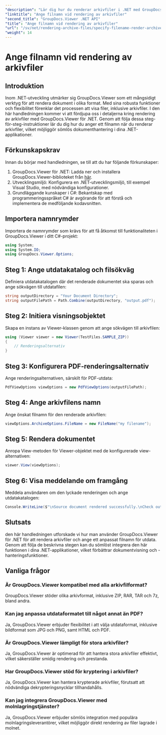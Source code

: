 ```yaml
---
"description": "Lär dig hur du renderar arkivfiler i .NET med GroupDocs.Viewer, vilket förbättrar dokumenthanteringsfunktionerna."
"linktitle": "Ange filnamn vid rendering av arkivfiler"
"second_title": "GroupDocs.Viewer .NET API"
"title": "Ange filnamn vid rendering av arkivfiler"
"url": "/sv/net/rendering-archive-files/specify-filename-render-archive/"
"weight": 14
---
```


# Ange filnamn vid rendering av arkivfiler

## Introduktion
Inom .NET-utveckling utmärker sig GroupDocs.Viewer som ett mångsidigt verktyg för att rendera dokument i olika format. Med sina robusta funktioner och flexibilitet förenklar det processen att visa filer, inklusive arkivfiler. I den här handledningen kommer vi att fördjupa oss i detaljerna kring rendering av arkivfiler med GroupDocs.Viewer för .NET. Genom att följa dessa steg-för-steg-instruktioner lär du dig hur du anger ett filnamn när du renderar arkivfiler, vilket möjliggör sömlös dokumenthantering i dina .NET-applikationer.
## Förkunskapskrav
Innan du börjar med handledningen, se till att du har följande förkunskaper:
1. GroupDocs.Viewer för .NET: Ladda ner och installera GroupDocs.Viewer-biblioteket från [här](https://releases.groupdocs.com/viewer/net/).
2. Utvecklingsmiljö: Konfigurera en .NET-utvecklingsmiljö, till exempel Visual Studio, med nödvändiga konfigurationer.
3. Grundläggande kunskaper i C#: Bekantskap med programmeringsspråket C# är avgörande för att förstå och implementera de medföljande kodavsnitten.

## Importera namnrymder
Importera de namnrymder som krävs för att få åtkomst till funktionaliteten i GroupDocs.Viewer i ditt C#-projekt:
```csharp
using System;
using System.IO;
using GroupDocs.Viewer.Options;
```
## Steg 1: Ange utdatakatalog och filsökväg
Definiera utdatakatalogen där det renderade dokumentet ska sparas och ange sökvägen till utdatafilen:
```csharp
string outputDirectory = "Your Document Directory";
string outputFilePath = Path.Combine(outputDirectory, "output.pdf");
```
## Steg 2: Initiera visningsobjektet
Skapa en instans av Viewer-klassen genom att ange sökvägen till arkivfilen:
```csharp
using (Viewer viewer = new Viewer(TestFiles.SAMPLE_ZIP))
{
    // Renderingsalternativ
}
```
## Steg 3: Konfigurera PDF-renderingsalternativ
Ange renderingsalternativen, särskilt för PDF-utdata:
```csharp
PdfViewOptions viewOptions = new PdfViewOptions(outputFilePath);
```
## Steg 4: Ange arkivfilens namn
Ange önskat filnamn för den renderade arkivfilen:
```csharp
viewOptions.ArchiveOptions.FileName = new FileName("my filename");
```
## Steg 5: Rendera dokumentet
Anropa View-metoden för Viewer-objektet med de konfigurerade view-alternativen:
```csharp
viewer.View(viewOptions);
```
## Steg 6: Visa meddelande om framgång
Meddela användaren om den lyckade renderingen och ange utdatakatalogen:
```csharp
Console.WriteLine($"\nSource document rendered successfully.\nCheck output in {outputDirectory}.");
```

## Slutsats
den här handledningen utforskade vi hur man använder GroupDocs.Viewer för .NET för att rendera arkivfiler och ange ett anpassat filnamn för utdata. Genom att följa de beskrivna stegen kan du sömlöst integrera den här funktionen i dina .NET-applikationer, vilket förbättrar dokumentvisning och -hanteringsfunktioner.
## Vanliga frågor
### Är GroupDocs.Viewer kompatibel med alla arkivfilformat?
GroupDocs.Viewer stöder olika arkivformat, inklusive ZIP, RAR, TAR och 7z, bland andra.
### Kan jag anpassa utdataformatet till något annat än PDF?
Ja, GroupDocs.Viewer erbjuder flexibilitet i att välja utdataformat, inklusive bildformat som JPG och PNG, samt HTML och PDF.
### Är GroupDocs.Viewer lämpligt för stora arkivfiler?
Ja, GroupDocs.Viewer är optimerad för att hantera stora arkivfiler effektivt, vilket säkerställer smidig rendering och prestanda.
### Har GroupDocs.Viewer stöd för kryptering i arkivfiler?
Ja, GroupDocs.Viewer kan hantera krypterade arkivfiler, förutsatt att nödvändiga dekrypteringsnycklar tillhandahålls.
### Kan jag integrera GroupDocs.Viewer med molnlagringstjänster?
Ja, GroupDocs.Viewer erbjuder sömlös integration med populära molnlagringsleverantörer, vilket möjliggör direkt rendering av filer lagrade i molnet.